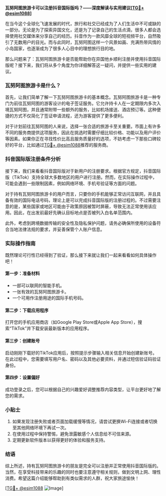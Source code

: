 **瓦努阿图旅游卡可以注册抖音国际版吗？——深度解读与实用建议[[TG💪+ @esim1088](https://t.me/s/esim1088)]**

在当今这个全球化飞速发展的时代，旅行和社交已经成为了人们生活中不可或缺的一部分。无论是为了探索异国文化，还是为了记录自己的生活点滴，很多人都会选择使用社交媒体来分享自己的经历。抖音作为一款风靡全球的短视频平台，自然吸引了无数用户的目光。而与此同时，瓦努阿图这样一个风景如画、充满热带风情的小岛国家，也逐渐成为了很多人心目中的理想旅行目的地。

那么问题来了：瓦努阿图旅游卡是否能帮助你在异国他乡顺利注册并使用抖音国际版呢？接下来，我们将从多个角度为你详细解答这一疑问，并提供一些实用的建议。

### 瓦努阿图旅游卡是什么？

首先，让我们简单了解一下瓦努阿图旅游卡的基本概念。瓦努阿图旅游卡是一种专门为前往瓦努阿图的游客设计的电子签证服务。它允许持卡人在一定期限内多次入境瓦努阿图，并且通常附带一些额外的服务，比如机场接送、酒店预订等。这种便捷的方式不仅简化了签证申请流程，还为游客提供了更多便利。

对于计划前往瓦努阿图的人来说，选择一张合适的旅游卡至关重要。市面上有许多不同的服务商提供这项服务，因此在挑选时需要仔细比较价格、功能以及用户评价等因素。如果你正在寻找性价比高且服务质量好的选项，不妨考虑一下那些口碑较好的平台，比如通过[TG💪+ @esim1088](https://t.me/s/esim1088)推荐的服务商。

### 抖音国际版注册条件分析

接下来，我们来看看抖音国际版对于新用户的注册要求。根据官方规定，抖音国际版（TikTok）支持全球大多数地区的用户进行注册。然而，在实际操作过程中，可能会遇到一些限制因素，例如网络环境、手机号验证等方面的问题。

对于持有瓦努阿图旅游卡的用户而言，只要你的手机能够正常访问互联网，并且具备有效的国际电话号码，理论上是可以完成抖音国际版的注册过程的。不过需要注意的是，某些国家或地区可能由于政策原因被暂时屏蔽，导致无法正常使用该应用。因此，在出发前最好先确认目标地点是否被列入白名单范围内。

此外，考虑到跨境数据传输的安全性及隐私保护问题，请务必确保所使用的设备符合当地法律法规的要求，并妥善保管个人账户信息。

### 实际操作指南

既然理论可行性已经得到了验证，那么接下来就让我们一起来看看如何具体操作吧！

#### 第一步：准备材料
- 一部可以联网的智能手机。
- 一张有效的瓦努阿图旅游卡。
- 一个可用作注册用途的国际手机号码。

#### 第二步：下载应用程序
打开您的手机应用商店（如Google Play Store或Apple App Store），搜索“TikTok”并下载安装最新版本的应用程序。

#### 第三步：创建账号
启动刚刚下载好的TikTok应用后，按照提示步骤输入相关信息开始创建新账号。在此过程中，您需要填写用户名、密码以及其他必要资料，并通过短信验证码验证身份。

#### 第四步：设置偏好
成功登录之后，您可以根据自己的兴趣爱好调整推荐内容类型，让平台更好地了解您的需求。

### 小贴士
1. 如果发现注册失败或者页面加载缓慢等情况，请尝试更换Wi-Fi连接或者切换至其他网络环境下再试一次。
2. 在使用过程中保持警惕，避免泄露敏感个人信息给不可信来源。
3. 定期更新软件版本以获得更好的体验和服务支持。

### 结语

综上所述，持有瓦努阿图旅游卡的朋友是完全可以注册并正常使用抖音国际版的。当然，在享受科技带来的乐趣的同时也要注意遵守相关规则，做到文明上网、理性消费。希望这篇介绍能够帮助到有类似需求的人群，祝大家旅途愉快！

[[TG💪+ @esim1088](https://t.me/s/esim1088) ![Image](https://i.postimg.cc/4NQfJmqS/Snipaste-2025-05-13-00-14-12.png)]